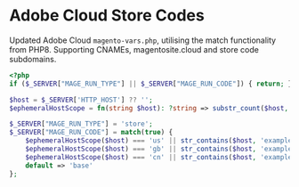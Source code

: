 # Adobe Cloud Store Codes

Updated Adobe Cloud `magento-vars.php`, utilising the match functionality from PHP8. Supporting CNAMEs, magentosite.cloud and store code subdomains.

```php
<?php
if ($_SERVER["MAGE_RUN_TYPE"] || $_SERVER["MAGE_RUN_CODE"]) { return; }

$host = $_SERVER['HTTP_HOST'] ?? '';
$ephemeralHostScope = fn(string $host): ?string => substr_count($host, '.') === 4 ? strtok($host, '.') : null;

$_SERVER["MAGE_RUN_TYPE"] = 'store';
$_SERVER["MAGE_RUN_CODE"] = match(true) {
    $ephemeralHostScope($host) === 'us' || str_contains($host, 'example.com') => 'us',
    $ephemeralHostScope($host) === 'gb' || str_contains($host, 'example.co.uk') => 'gb',
    $ephemeralHostScope($host) === 'cn' || str_contains($host, 'example.cn') => 'cn',
    default => 'base'
};
```
